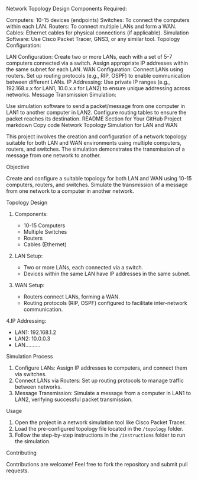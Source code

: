 Network Topology Design
Components Required:

Computers: 10-15 devices (endpoints)
Switches: To connect the computers within each LAN.
Routers: To connect multiple LANs and form a WAN.
Cables: Ethernet cables for physical connections (if applicable).
Simulation Software: Use Cisco Packet Tracer, GNS3, or any similar tool.
Topology Configuration:

LAN Configuration:
Create two or more LANs, each with a set of 5-7 computers connected via a switch.
Assign appropriate IP addresses within the same subnet for each LAN.
WAN Configuration:
Connect LANs using routers.
Set up routing protocols (e.g., RIP, OSPF) to enable communication between different LANs.
IP Addressing:
Use private IP ranges (e.g., 192.168.x.x for LAN1, 10.0.x.x for LAN2) to ensure unique addressing across networks.
Message Transmission Simulation:

Use simulation software to send a packet/message from one computer in LAN1 to another computer in LAN2.
Configure routing tables to ensure the packet reaches its destination.
README Section for Your GitHub Project
markdown
Copy code
Network Topology Simulation for LAN and WAN

This project involves the creation and configuration of a network topology suitable for both LAN and WAN environments using multiple computers, routers, and switches. The simulation demonstrates the transmission of a message from one network to another.

Objective

Create and configure a suitable topology for both LAN and WAN using 10-15 computers, routers, and switches. Simulate the transmission of a message from one network to a computer in another network.

Topology Design

1. Components:
   - 10-15 Computers
   - Multiple Switches
   - Routers
   - Cables (Ethernet)

2. LAN Setup:
   - Two or more LANs, each connected via a switch.
   - Devices within the same LAN have IP addresses in the same subnet.

3. WAN Setup:
   - Routers connect LANs, forming a WAN.
   - Routing protocols (RIP, OSPF) configured to facilitate inter-network communication.

4.IP Addressing:
   - LAN1: 192.168.1.2
   - LAN2: 10.0.0.3
   - LAN..........

Simulation Process

1. Configure LANs: Assign IP addresses to computers, and connect them via switches.
2. Connect LANs via Routers: Set up routing protocols to manage traffic between networks.
3. Message Transmission: Simulate a message from a computer in LAN1 to LAN2, verifying successful packet transmission.

Usage

1. Open the project in a network simulation tool like Cisco Packet Tracer.
2. Load the pre-configured topology file located in the `/topology` folder.
3. Follow the step-by-step instructions in the `/instructions` folder to run the simulation.

Contributing

Contributions are welcome! Feel free to fork the repository and submit pull requests.
